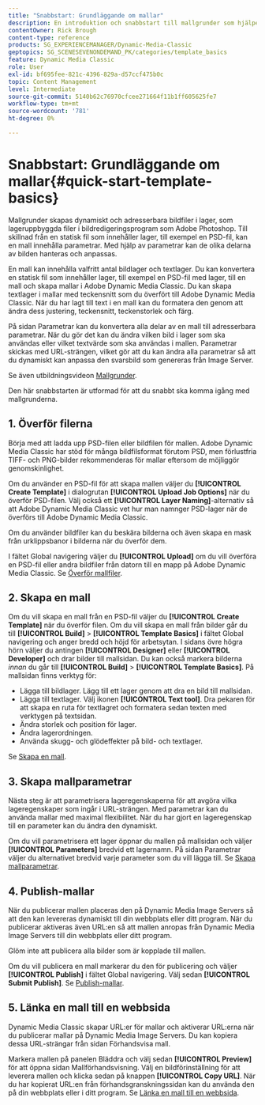 ```yaml
---
title: "Snabbstart: Grundläggande om mallar"
description: En introduktion och snabbstart till mallgrunder som hjälper dig att komma igång snabbt i Adobe Dynamic Media Classic.
contentOwner: Rick Brough
content-type: reference
products: SG_EXPERIENCEMANAGER/Dynamic-Media-Classic
geptopics: SG_SCENESEVENONDEMAND_PK/categories/template_basics
feature: Dynamic Media Classic
role: User
exl-id: bf695fee-821c-4396-829a-d57ccf475b0c
topic: Content Management
level: Intermediate
source-git-commit: 5140b62c76970cfcee271664f11b1ff605625fe7
workflow-type: tm+mt
source-wordcount: '781'
ht-degree: 0%

---
```


# Snabbstart: Grundläggande om mallar{#quick-start-template-basics}

Mallgrunder skapas dynamiskt och adresserbara bildfiler i lager, som lageruppbyggda filer i bildredigeringsprogram som Adobe Photoshop. Till skillnad från en statisk fil som innehåller lager, till exempel en PSD-fil, kan en mall innehålla parametrar. Med hjälp av parametrar kan de olika delarna av bilden hanteras och anpassas.

En mall kan innehålla valfritt antal bildlager och textlager. Du kan konvertera en statisk fil som innehåller lager, till exempel en PSD-fil med lager, till en mall och skapa mallar i Adobe Dynamic Media Classic. Du kan skapa textlager i mallar med teckensnitt som du överfört till Adobe Dynamic Media Classic. När du har lagt till text i en mall kan du formatera den genom att ändra dess justering, teckensnitt, teckenstorlek och färg.

På sidan Parametrar kan du konvertera alla delar av en mall till adresserbara parametrar. När du gör det kan du ändra vilken bild i lager som ska användas eller vilket textvärde som ska användas i mallen. Parametrar skickas med URL-strängen, vilket gör att du kan ändra alla parametrar så att du dynamiskt kan anpassa den svarsbild som genereras från Image Server.

Se även utbildningsvideon [Mallgrunder](https://s7d5.scene7.com/s7viewers/html5/VideoViewer.html?videoserverurl=https://s7d5.scene7.com/is/content/&amp;emailurl=https://s7d5.scene7.com/s7/emailFriend&amp;serverUrl=https://s7d5.scene7.com/is/image/&amp;config=Scene7SharedAssets/Universal_HTML5_Video&amp;contenturl=https://s7d5.scene7.com/skins/&amp;asset=S7tutorials/553_Template%20Basics_converted%20renamed_Dynamic%20Banners-AVS).

Den här snabbstarten är utformad för att du snabbt ska komma igång med mallgrunderna.

## 1. Överför filerna

Börja med att ladda upp PSD-filen eller bildfilen för mallen. Adobe Dynamic Media Classic har stöd för många bildfilsformat förutom PSD, men förlustfria TIFF- och PNG-bilder rekommenderas för mallar eftersom de möjliggör genomskinlighet.

Om du använder en PSD-fil för att skapa mallen väljer du **[!UICONTROL Create Template]** i dialogrutan **[!UICONTROL Upload Job Options]** när du överför PSD-filen. Välj också ett **[!UICONTROL Layer Naming]**-alternativ så att Adobe Dynamic Media Classic vet hur man namnger PSD-lager när de överförs till Adobe Dynamic Media Classic.

Om du använder bildfiler kan du beskära bilderna och även skapa en mask från urklippsbanor i bilderna när du överför dem.

I fältet Global navigering väljer du **[!UICONTROL Upload]** om du vill överföra en PSD-fil eller andra bildfiler från datorn till en mapp på Adobe Dynamic Media Classic. Se [Överför mallfiler](uploading-template-files.md#uploading_template_files).

## 2. Skapa en mall

Om du vill skapa en mall från en PSD-fil väljer du **[!UICONTROL Create Template]** när du överför filen. Om du vill skapa en mall från bilder går du till **[!UICONTROL Build]** > **[!UICONTROL Template Basics]** i fältet Global navigering och anger bredd och höjd för arbetsytan. I sidans övre högra hörn väljer du antingen **[!UICONTROL Designer]** eller **[!UICONTROL Developer]** och drar bilder till mallsidan. Du kan också markera bilderna *innan* du går till **[!UICONTROL Build]** > **[!UICONTROL Template Basics]**. På mallsidan finns verktyg för:

* Lägga till bildlager. Lägg till ett lager genom att dra en bild till mallsidan.
* Lägga till textlager. Välj ikonen **[!UICONTROL Text tool]**. Dra pekaren för att skapa en ruta för textlagret och formatera sedan texten med verktygen på textsidan.
* Ändra storlek och position för lager.
* Ändra lagerordningen.
* Använda skugg- och glödeffekter på bild- och textlager.

Se [Skapa en mall](creating-template.md#creating_a_template).

## 3. Skapa mallparametrar

Nästa steg är att parametrisera lageregenskaperna för att avgöra vilka lageregenskaper som ingår i URL-strängen. Med parametrar kan du använda mallar med maximal flexibilitet. När du har gjort en lageregenskap till en parameter kan du ändra den dynamiskt.

Om du vill parametrisera ett lager öppnar du mallen på mallsidan och väljer **[!UICONTROL Parameters]** bredvid ett lagernamn. På sidan Parametrar väljer du alternativet bredvid varje parameter som du vill lägga till. Se [Skapa mallparametrar](creating-template-parameters.md#creating_template_parameters).

## 4. Publish-mallar

När du publicerar mallen placeras den på Dynamic Media Image Servers så att den kan levereras dynamiskt till din webbplats eller ditt program. När du publicerar aktiveras även URL:en så att mallen anropas från Dynamic Media Image Servers till din webbplats eller ditt program.

Glöm inte att publicera alla bilder som är kopplade till mallen.

Om du vill publicera en mall markerar du den för publicering och väljer **[!UICONTROL Publish]** i fältet Global navigering. Välj sedan **[!UICONTROL Submit Publish]**. Se [Publish-mallar](publishing-templates.md#publishing_templates).

## 5. Länka en mall till en webbsida

Dynamic Media Classic skapar URL:er för mallar och aktiverar URL:erna när du publicerar mallar på Dynamic Media Image Servers. Du kan kopiera dessa URL-strängar från sidan Förhandsvisa mall.

Markera mallen på panelen Bläddra och välj sedan **[!UICONTROL Preview]** för att öppna sidan Mallförhandsvisning. Välj en bildförinställning för att leverera mallen och klicka sedan på knappen **[!UICONTROL Copy URL]**. När du har kopierat URL:en från förhandsgranskningssidan kan du använda den på din webbplats eller i ditt program. Se [Länka en mall till en webbsida](linking-template-web-page.md#linking_a_template_to_a_web_page).
